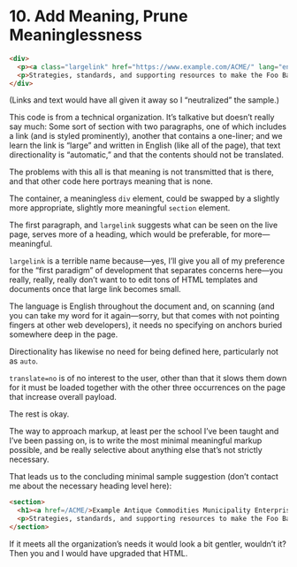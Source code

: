 # 10. Add Meaning, Prune Meaninglessness

```html
<div>
  <p><a class="largelink" href="https://www.example.com/ACME/" lang="en" dir="auto" translate="no">Example Antique Commodities Municipality Enterprise (ACME)</a></p>
  <p>Strategies, standards, and supporting resources to make the Foo Bar to Baz Scribble.</p>
</div>
```

(Links and text would have all given it away so I “neutralized” the sample.)

This code is from a technical organization. It’s talkative but doesn’t really say much: Some sort of section with two paragraphs, one of which includes a link (and is styled prominently), another that contains a one-liner; and we learn the link is “large” and written in English (like all of the page), that text directionality is “automatic,” and that the contents should not be translated.

The problems with this all is that meaning is not transmitted that is there, and that other code here portrays meaning that is none.

The container, a meaningless `div` element, could be swapped by a slightly more appropriate, slightly more meaningful `section` element.

The first paragraph, and `largelink` suggests what can be seen on the live page, serves more of a heading, which would be preferable, for more—meaningful.

`largelink` is a terrible name because—yes, I’ll give you all of my preference for the “first paradigm” of development that separates concerns here—you really, really, really don’t want to to edit tons of HTML templates and documents once that large link becomes small.

The language is English throughout the document and, on scanning (and you can take my word for it again—sorry, but that comes with not pointing fingers at other web developers), it needs no specifying on anchors buried somewhere deep in the page.

Directionality has likewise no need for being defined here, particularly not as `auto`.

`translate=no` is of no interest to the user, other than that it slows them down for it must be loaded together with the other three occurrences on the page that increase overall payload.

The rest is okay.

The way to approach markup, at least per the school I’ve been taught and I’ve been passing on, is to write the most minimal meaningful markup possible, and be really selective about anything else that’s not strictly necessary.

That leads us to the concluding minimal sample suggestion (don’t contact me about the necessary heading level here):

```html
<section>
  <h1><a href=/ACME/>Example Antique Commodities Municipality Enterprise (ACME)</a></h1>
  <p>Strategies, standards, and supporting resources to make the Foo Bar to Baz Scribble.
</section>
```

If it meets all the organization’s needs it would look a bit gentler, wouldn’t it? Then you and I would have upgraded that HTML.